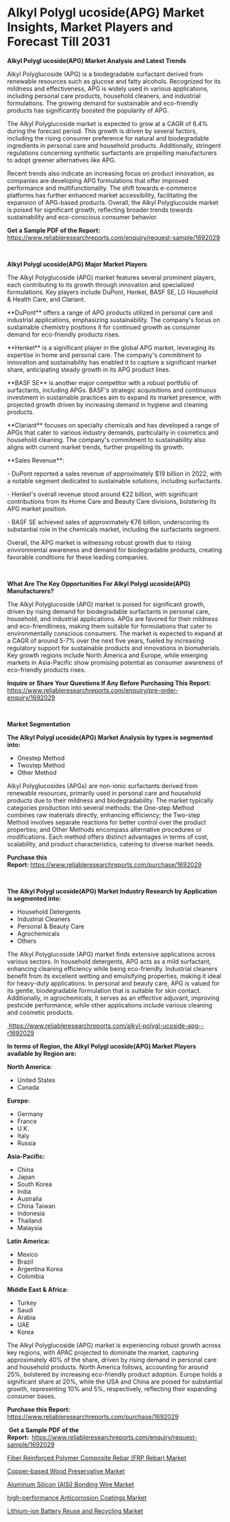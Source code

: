 <p><h1>Alkyl Polygl ucoside(APG) Market Insights, Market Players and Forecast Till 2031</h1></p><p><strong>Alkyl Polygl ucoside(APG) Market Analysis and Latest Trends</strong></p>
<p><p>Alkyl Polyglucoside (APG) is a biodegradable surfactant derived from renewable resources such as glucose and fatty alcohols. Recognized for its mildness and effectiveness, APG is widely used in various applications, including personal care products, household cleaners, and industrial formulations. The growing demand for sustainable and eco-friendly products has significantly boosted the popularity of APG.</p><p>The Alkyl Polyglucoside market is expected to grow at a CAGR of 6.4% during the forecast period. This growth is driven by several factors, including the rising consumer preference for natural and biodegradable ingredients in personal care and household products. Additionally, stringent regulations concerning synthetic surfactants are propelling manufacturers to adopt greener alternatives like APG. </p><p>Recent trends also indicate an increasing focus on product innovation, as companies are developing APG formulations that offer improved performance and multifunctionality. The shift towards e-commerce platforms has further enhanced market accessibility, facilitating the expansion of APG-based products. Overall, the Alkyl Polyglucoside market is poised for significant growth, reflecting broader trends towards sustainability and eco-conscious consumer behavior.</p></p>
<p><strong>Get a Sample PDF of the Report:&nbsp;</strong> <a href="https://www.reliableresearchreports.com/enquiry/request-sample/1692029?utm_campaign=1616&utm_medium=2&utm_source=Github&utm_content=ia&utm_term=18102024&utm_id=alkyl-polygl-ucosideapg">https://www.reliableresearchreports.com/enquiry/request-sample/1692029</a></p>
<p>&nbsp;</p>
<p><strong>Alkyl Polygl ucoside(APG) Major Market Players</strong></p>
<p><p>The Alkyl Polyglucoside (APG) market features several prominent players, each contributing to its growth through innovation and specialized formulations. Key players include DuPont, Henkel, BASF SE, LG Household & Health Care, and Clariant.</p><p>**DuPont** offers a range of APG products utilized in personal care and industrial applications, emphasizing sustainability. The company's focus on sustainable chemistry positions it for continued growth as consumer demand for eco-friendly products rises.</p><p>**Henkel** is a significant player in the global APG market, leveraging its expertise in home and personal care. The company's commitment to innovation and sustainability has enabled it to capture a significant market share, anticipating steady growth in its APG product lines.</p><p>**BASF SE** is another major competitor with a robust portfolio of surfactants, including APGs. BASF's strategic acquisitions and continuous investment in sustainable practices aim to expand its market presence, with projected growth driven by increasing demand in hygiene and cleaning products.</p><p>**Clariant** focuses on specialty chemicals and has developed a range of APGs that cater to various industry demands, particularly in cosmetics and household cleaning. The company's commitment to sustainability also aligns with current market trends, further propelling its growth.</p><p>**Sales Revenue**: </p><p>- DuPont reported a sales revenue of approximately $19 billion in 2022, with a notable segment dedicated to sustainable solutions, including surfactants.</p><p>- Henkel's overall revenue stood around €22 billion, with significant contributions from its Home Care and Beauty Care divisions, bolstering its APG market position.</p><p>- BASF SE achieved sales of approximately €76 billion, underscoring its substantial role in the chemicals market, including the surfactants segment.</p><p>Overall, the APG market is witnessing robust growth due to rising environmental awareness and demand for biodegradable products, creating favorable conditions for these leading companies.</p></p>
<p>&nbsp;</p>
<p><strong>What Are The Key Opportunities For Alkyl Polygl ucoside(APG) Manufacturers?</strong></p>
<p><p>The Alkyl Polyglucoside (APG) market is poised for significant growth, driven by rising demand for biodegradable surfactants in personal care, household, and industrial applications. APGs are favored for their mildness and eco-friendliness, making them suitable for formulations that cater to environmentally conscious consumers. The market is expected to expand at a CAGR of around 5-7% over the next five years, fueled by increasing regulatory support for sustainable products and innovations in biomaterials. Key growth regions include North America and Europe, while emerging markets in Asia-Pacific show promising potential as consumer awareness of eco-friendly products rises.</p></p>
<p><strong>Inquire or Share Your Questions If Any Before Purchasing This Report:</strong> <a href="https://www.reliableresearchreports.com/enquiry/pre-order-enquiry/1692029?utm_campaign=1616&utm_medium=2&utm_source=Github&utm_content=ia&utm_term=18102024&utm_id=alkyl-polygl-ucosideapg">https://www.reliableresearchreports.com/enquiry/pre-order-enquiry/1692029</a></p>
<p>&nbsp;</p>
<p><strong>Market Segmentation</strong></p>
<p><strong>The Alkyl Polygl ucoside(APG) Market Analysis by types is segmented into:</strong></p>
<p><ul><li>Onestep Method</li><li>Twostep Method</li><li>Other Method</li></ul></p>
<p><p>Alkyl Polyglucosides (APGs) are non-ionic surfactants derived from renewable resources, primarily used in personal care and household products due to their mildness and biodegradability. The market typically categories production into several methods: the One-step Method combines raw materials directly, enhancing efficiency; the Two-step Method involves separate reactions for better control over the product properties; and Other Methods encompass alternative procedures or modifications. Each method offers distinct advantages in terms of cost, scalability, and product characteristics, catering to diverse market needs.</p></p>
<p><strong>Purchase this Report:&nbsp;</strong><a href="https://www.reliableresearchreports.com/purchase/1692029?utm_campaign=1616&utm_medium=2&utm_source=Github&utm_content=ia&utm_term=18102024&utm_id=alkyl-polygl-ucosideapg">https://www.reliableresearchreports.com/purchase/1692029</a></p>
<p>&nbsp;</p>
<p><strong>The Alkyl Polygl ucoside(APG) Market Industry Research by Application is segmented into:</strong></p>
<p><ul><li>Household Detergents</li><li>Industrial Cleaners</li><li>Personal & Beauty Care</li><li>Agrochemicals</li><li>Others</li></ul></p>
<p><p>The Alkyl Polyglucoside (APG) market finds extensive applications across various sectors. In household detergents, APG acts as a mild surfactant, enhancing cleaning efficiency while being eco-friendly. Industrial cleaners benefit from its excellent wetting and emulsifying properties, making it ideal for heavy-duty applications. In personal and beauty care, APG is valued for its gentle, biodegradable formulation that is suitable for skin contact. Additionally, in agrochemicals, it serves as an effective adjuvant, improving pesticide performance, while other applications include various cleaning and cosmetic products.</p></p>
<p><a href="https://www.reliableresearchreports.com/alkyl-polygl-ucoside-apg--r1692029?utm_campaign=1616&utm_medium=2&utm_source=Github&utm_content=ia&utm_term=18102024&utm_id=alkyl-polygl-ucosideapg">&nbsp;https://www.reliableresearchreports.com/alkyl-polygl-ucoside-apg--r1692029</a></p>
<p><strong>In terms of Region, the Alkyl Polygl ucoside(APG) Market Players available by Region are:</strong></p>
<p>
    <p> <strong> North America: </strong>
        <ul>
            <li>United States</li>
            <li>Canada</li>
        </ul>
        </p> 
    <p> <strong> Europe: </strong>
        <ul>
            <li>Germany</li>
            <li>France</li>
            <li>U.K.</li>
            <li>Italy</li>
            <li>Russia</li>
        </ul>
        </p> 
    <p> <strong> Asia-Pacific: </strong>
        <ul>
            <li>China</li>
            <li>Japan</li>
            <li>South Korea</li>
            <li>India</li>
            <li>Australia</li>
            <li>China Taiwan</li>
            <li>Indonesia</li>
            <li>Thailand</li>
            <li>Malaysia</li>
        </ul>
        </p> 
    <p> <strong> Latin America: </strong>
        <ul>
            <li>Mexico</li>
            <li>Brazil</li>
            <li>Argentina Korea</li>
            <li>Colombia</li>
        </ul>
        </p> 
    <p> <strong> Middle East & Africa: </strong>
        <ul>
            <li>Turkey</li>
            <li>Saudi</li>
            <li>Arabia</li>
            <li>UAE</li>
            <li>Korea</li>
        </ul>
    </p>
    </p>
<p><p>The Alkyl Polyglucoside (APG) market is experiencing robust growth across key regions, with APAC projected to dominate the market, capturing approximately 40% of the share, driven by rising demand in personal care and household products. North America follows, accounting for around 25%, bolstered by increasing eco-friendly product adoption. Europe holds a significant share at 20%, while the USA and China are poised for substantial growth, representing 10% and 5%, respectively, reflecting their expanding consumer bases.</p></p>
<p><strong>Purchase this Report: </strong><a href="https://www.reliableresearchreports.com/purchase/1692029?utm_campaign=1616&utm_medium=2&utm_source=Github&utm_content=ia&utm_term=18102024&utm_id=alkyl-polygl-ucosideapg">https://www.reliableresearchreports.com/purchase/1692029</a></p>
<p>&nbsp;<strong>Get a Sample PDF of the Report:&nbsp;&nbsp;</strong><a href="https://www.reliableresearchreports.com/enquiry/request-sample/1692029?utm_campaign=1616&utm_medium=2&utm_source=Github&utm_content=ia&utm_term=18102024&utm_id=alkyl-polygl-ucosideapg">https://www.reliableresearchreports.com/enquiry/request-sample/1692029</a></p>
<p><strong></strong></p>
<p><p><a href="https://www.linkedin.com/pulse/strategic-market-insights-global-fiber-reinforced-polymer-ekcif?utm_campaign=1616&utm_medium=2&utm_source=Github&utm_content=ia&utm_term=18102024&utm_id=alkyl-polygl-ucosideapg">Fiber Reinforced Polymer Composite Rebar (FRP Rebar) Market</a></p><p><a href="https://www.linkedin.com/pulse/copper-based-wood-preservative-market-forecast-global-trends-eo34f?utm_campaign=1616&utm_medium=2&utm_source=Github&utm_content=ia&utm_term=18102024&utm_id=alkyl-polygl-ucosideapg">Copper-based Wood Preservative Market</a></p><p><a href="https://www.linkedin.com/pulse/navigating-aluminum-silicon-alsi-bonding-wire-market-expert-tttkf?utm_campaign=1616&utm_medium=2&utm_source=Github&utm_content=ia&utm_term=18102024&utm_id=alkyl-polygl-ucosideapg">Aluminum Silicon (AlSi) Bonding Wire Market</a></p><p><a href="https://www.linkedin.com/pulse/high-performance-anticorrosion-coatings-revenue-growth-report-m5l1f?utm_campaign=1616&utm_medium=2&utm_source=Github&utm_content=ia&utm_term=18102024&utm_id=alkyl-polygl-ucosideapg">high-performance Anticorrosion Coatings Market</a></p><p><a href="https://www.linkedin.com/pulse/lithium-ion-battery-reuse-recycling-revenue-growth-report-wb5yf?utm_campaign=1616&utm_medium=2&utm_source=Github&utm_content=ia&utm_term=18102024&utm_id=alkyl-polygl-ucosideapg">Lithium-ion Battery Reuse and Recycling Market</a></p></p>